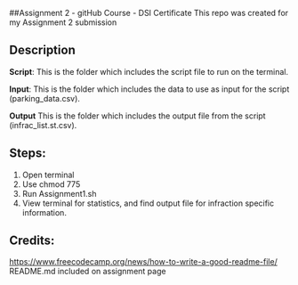 ##Assignment 2 - gitHub Course - DSI Certificate
This repo was created for my Assignment 2 submission

## Description
**Script**:
This is the folder which includes the script file to run on the terminal.

**Input**:
This is the folder which includes the data to use as input for the script (parking_data.csv).

**Output**
This is the folder which includes the output file from the script (infrac_list.st.csv).

## Steps:
1. Open terminal
2. Use chmod 775
3. Run Assignment1.sh
4. View terminal for statistics, and find output file for infraction specific  information.

## Credits:
https://www.freecodecamp.org/news/how-to-write-a-good-readme-file/
README.md included on assignment page
 

